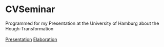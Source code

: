 # CVSeminar
Programmed for my Presentation at the University of Hamburg about the Hough-Transformation
</br>
</br>
<a href="https://github.com/Deischox/CVSeminar/blob/main/Ueberschaer_Hough-Transformation_Vortrag.pdf">Presentation</a>
<a href="https://github.com/Deischox/CVSeminar/blob/main/Ueberschaer_Hough-Transformation_Ausarbeitung.pdf">Elaboration</a>
